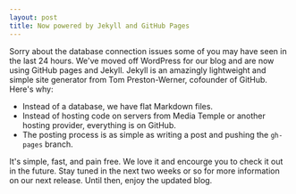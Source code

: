 ```yaml
---
layout: post
title: Now powered by Jekyll and GitHub Pages
---
```


Sorry about the database connection issues some of you may have seen in the last 24 hours. We've moved off WordPress for our blog and are now using GitHub pages and Jekyll. Jekyll is an amazingly lightweight and simple site generator from Tom Preston-Werner, cofounder of GitHub. Here's why:

* Instead of a database, we have flat Markdown files.
* Instead of hosting code on servers from Media Temple or another hosting provider, everything is on GitHub.
* The posting process is as simple as writing a post and pushing the `gh-pages` branch.

It's simple, fast, and pain free. We love it and encourge you to check it out in the future. Stay tuned in the next two weeks or so for more information on our next release. Until then, enjoy the updated blog.
